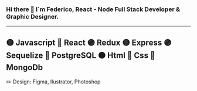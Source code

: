 ### Hi there 👋 I´m Federico, React - Node Full Stack Developer & Graphic Designer.
___________________________________________________________________
🟡 Javascript
🔵 React
🟣 Redux
🟡 Express
🟣 Sequelize
🔵 PostgreSQL
🟠 Html
🔴 Css
🔵 MongoDb
-----------------
✏️ Design: Figma, Ilustrator, Photoshop

<!--
**FedeOrefici/FedeOrefici** is a ✨ _special_ ✨ repository because its `README.md` (this file) appears on your GitHub profile.
-->
